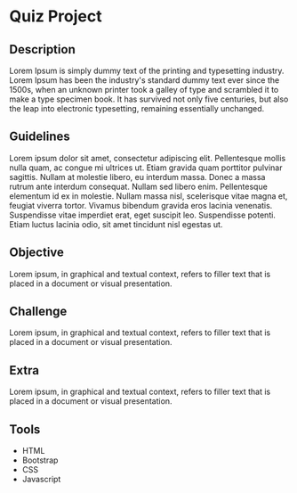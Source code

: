 # Quiz Project



## Description

Lorem Ipsum is simply dummy text of the printing and typesetting industry. Lorem Ipsum has been the industry's standard dummy text ever since the 1500s, when an unknown printer took a galley of type and scrambled it to make a type specimen book. It has survived not only five centuries, but also the leap into electronic typesetting, remaining essentially unchanged.


## Guidelines

Lorem ipsum dolor sit amet, consectetur adipiscing elit. Pellentesque mollis nulla quam, ac congue mi ultrices ut. Etiam gravida quam porttitor pulvinar sagittis. Nullam at molestie libero, eu interdum massa. Donec a massa rutrum ante interdum consequat. Nullam sed libero enim. Pellentesque elementum id ex in molestie. Nullam massa nisl, scelerisque vitae magna et, feugiat viverra tortor. Vivamus bibendum gravida eros lacinia venenatis. Suspendisse vitae imperdiet erat, eget suscipit leo. Suspendisse potenti. Etiam luctus lacinia odio, sit amet tincidunt nisl egestas ut.


## Objective

Lorem ipsum, in graphical and textual context, refers to filler text that is placed in a document or visual presentation.

## Challenge

Lorem ipsum, in graphical and textual context, refers to filler text that is placed in a document or visual presentation.


## Extra

Lorem ipsum, in graphical and textual context, refers to filler text that is placed in a document or visual presentation.

## Tools

* HTML
* Bootstrap
* CSS
* Javascript